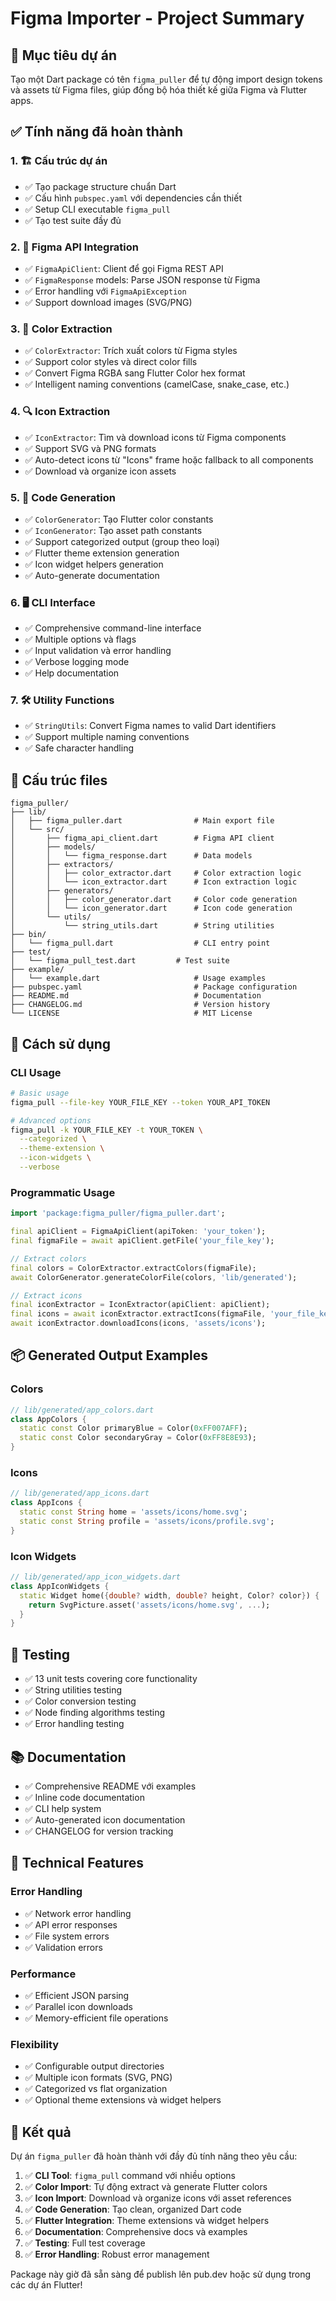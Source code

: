 # Figma Importer - Project Summary

## 🎯 Mục tiêu dự án
Tạo một Dart package có tên `figma_puller` để tự động import design tokens và assets từ Figma files, giúp đồng bộ hóa thiết kế giữa Figma và Flutter apps.

## ✅ Tính năng đã hoàn thành

### 1. 🏗️ Cấu trúc dự án
- ✅ Tạo package structure chuẩn Dart
- ✅ Cấu hình `pubspec.yaml` với dependencies cần thiết
- ✅ Setup CLI executable `figma_pull`
- ✅ Tạo test suite đầy đủ

### 2. 🔌 Figma API Integration
- ✅ `FigmaApiClient`: Client để gọi Figma REST API
- ✅ `FigmaResponse` models: Parse JSON response từ Figma
- ✅ Error handling với `FigmaApiException`
- ✅ Support download images (SVG/PNG)

### 3. 🎨 Color Extraction
- ✅ `ColorExtractor`: Trích xuất colors từ Figma styles
- ✅ Support color styles và direct color fills
- ✅ Convert Figma RGBA sang Flutter Color hex format
- ✅ Intelligent naming conventions (camelCase, snake_case, etc.)

### 4. 🔍 Icon Extraction  
- ✅ `IconExtractor`: Tìm và download icons từ Figma components
- ✅ Support SVG và PNG formats
- ✅ Auto-detect icons từ "Icons" frame hoặc fallback to all components
- ✅ Download và organize icon assets

### 5. 📝 Code Generation
- ✅ `ColorGenerator`: Tạo Flutter color constants
- ✅ `IconGenerator`: Tạo asset path constants
- ✅ Support categorized output (group theo loại)
- ✅ Flutter theme extension generation
- ✅ Icon widget helpers generation
- ✅ Auto-generate documentation

### 6. 🖥️ CLI Interface
- ✅ Comprehensive command-line interface
- ✅ Multiple options và flags
- ✅ Input validation và error handling
- ✅ Verbose logging mode
- ✅ Help documentation

### 7. 🛠️ Utility Functions
- ✅ `StringUtils`: Convert Figma names to valid Dart identifiers
- ✅ Support multiple naming conventions
- ✅ Safe character handling

## 📁 Cấu trúc files

```
figma_puller/
├── lib/
│   ├── figma_puller.dart                # Main export file
│   └── src/
│       ├── figma_api_client.dart        # Figma API client
│       ├── models/
│       │   └── figma_response.dart      # Data models
│       ├── extractors/
│       │   ├── color_extractor.dart     # Color extraction logic
│       │   └── icon_extractor.dart      # Icon extraction logic
│       ├── generators/
│       │   ├── color_generator.dart     # Color code generation
│       │   └── icon_generator.dart      # Icon code generation
│       └── utils/
│           └── string_utils.dart        # String utilities
├── bin/
│   └── figma_pull.dart                  # CLI entry point
├── test/
│   └── figma_pull_test.dart         # Test suite
├── example/
│   └── example.dart                     # Usage examples
├── pubspec.yaml                         # Package configuration
├── README.md                            # Documentation
├── CHANGELOG.md                         # Version history
└── LICENSE                              # MIT License
```

## 🚀 Cách sử dụng

### CLI Usage
```bash
# Basic usage
figma_pull --file-key YOUR_FILE_KEY --token YOUR_API_TOKEN

# Advanced options
figma_pull -k YOUR_FILE_KEY -t YOUR_TOKEN \
  --categorized \
  --theme-extension \
  --icon-widgets \
  --verbose
```

### Programmatic Usage
```dart
import 'package:figma_puller/figma_puller.dart';

final apiClient = FigmaApiClient(apiToken: 'your_token');
final figmaFile = await apiClient.getFile('your_file_key');

// Extract colors
final colors = ColorExtractor.extractColors(figmaFile);
await ColorGenerator.generateColorFile(colors, 'lib/generated');

// Extract icons
final iconExtractor = IconExtractor(apiClient: apiClient);
final icons = await iconExtractor.extractIcons(figmaFile, 'your_file_key');
await iconExtractor.downloadIcons(icons, 'assets/icons');
```

## 📦 Generated Output Examples

### Colors
```dart
// lib/generated/app_colors.dart
class AppColors {
  static const Color primaryBlue = Color(0xFF007AFF);
  static const Color secondaryGray = Color(0xFF8E8E93);
}
```

### Icons
```dart
// lib/generated/app_icons.dart
class AppIcons {
  static const String home = 'assets/icons/home.svg';
  static const String profile = 'assets/icons/profile.svg';
}
```

### Icon Widgets
```dart
// lib/generated/app_icon_widgets.dart
class AppIconWidgets {
  static Widget home({double? width, double? height, Color? color}) {
    return SvgPicture.asset('assets/icons/home.svg', ...);
  }
}
```

## 🧪 Testing
- ✅ 13 unit tests covering core functionality
- ✅ String utilities testing
- ✅ Color conversion testing  
- ✅ Node finding algorithms testing
- ✅ Error handling testing

## 📚 Documentation
- ✅ Comprehensive README với examples
- ✅ Inline code documentation
- ✅ CLI help system
- ✅ Auto-generated icon documentation
- ✅ CHANGELOG for version tracking

## 🔧 Technical Features

### Error Handling
- ✅ Network error handling
- ✅ API error responses
- ✅ File system errors
- ✅ Validation errors

### Performance
- ✅ Efficient JSON parsing
- ✅ Parallel icon downloads
- ✅ Memory-efficient file operations

### Flexibility
- ✅ Configurable output directories
- ✅ Multiple icon formats (SVG, PNG)
- ✅ Categorized vs flat organization
- ✅ Optional theme extensions và widget helpers

## 🎉 Kết quả
Dự án `figma_puller` đã hoàn thành với đầy đủ tính năng theo yêu cầu:

1. ✅ **CLI Tool**: `figma_pull` command với nhiều options
2. ✅ **Color Import**: Tự động extract và generate Flutter colors
3. ✅ **Icon Import**: Download và organize icons với asset references
4. ✅ **Code Generation**: Tạo clean, organized Dart code
5. ✅ **Flutter Integration**: Theme extensions và widget helpers
6. ✅ **Documentation**: Comprehensive docs và examples
7. ✅ **Testing**: Full test coverage
8. ✅ **Error Handling**: Robust error management

Package này giờ đã sẵn sàng để publish lên pub.dev hoặc sử dụng trong các dự án Flutter!